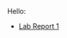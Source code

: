 Hello:
* [Lab Report 1](https://jt-ucsd.github.io/<your-lab-reports-repo>/lab-report-1-week-2.html)
